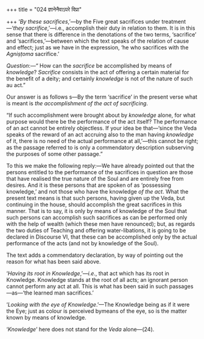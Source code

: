 +++
title = "024 ज्ञानेनैवाऽपरे विप्रा"

+++
‘*By these sacrifices*,’—by the Five great sacrifices under
treatment—‘*they sacrifice*,’—i.e., accomplish their duty in relation to
them. It is in this sense that there is difference in the denotations of
the two terms, ‘sacrifice’ and ‘sacrifices,’—between which the text
speaks of the relation of cause and effect; just as we have in the
expression, ‘he who sacrifices with the *Agniṣṭoma* sacrifice.’

*Question*:—“ How can the *sacrifice* be accomplished by means of
*knowledge*? *Sacrifice* consists in the act of offering a certain
material for the benefit of a deity; and certainly *knowledge* is not of
the nature of such au act.”

Our answer is as follows s—By the term ‘sacrifice’ in the present verse
what is meant is *the accomplishment of the act of sacrificing*.

“If such accomplishment were brought about by *knowledge* alone, for
what purpose would there be the performance of the act itself? The
performance of an act cannot be entirely objectless. If your idea be
that—‘since the Veda speaks of the reward of an act accruing also to the
man having *knowledge* of it, there is no need of the actual performance
at all,’—this cannot be right; as the passage referred to is only a
commendatory description subserving the purposes of some other passage.”

To this we make the following reply:—We have already pointed out that
the persons entitled to the performance of the sacrifices in question
are those that have realised the true nature of the Soul and are
entirely free from desires. And it is these persons that are spoken of
as ‘possessing knowledge,’ and not those who have the knowledge *of the
act*. What the present text means is that such persons, having given up
the Veda, but continuing in the house, should accomplish the great
sacrifices in this manner. That is to say, it is only by means of
knowledge of the Soul that such persons can accomplish such sacrifices
as can be performed only with the help of wealth (which these men have
renounced); but, as regards the two duties of Teaching and offering
water-libations, it is going to be declared in Discourse VI, that these
can be accomplished only by the actual performance of the acts (and not
by knowledge of the Soul).

The text adds a commendatory declaration, by way of pointing out the
reason for what has been said above.

‘*Having its root in Knowledge*,’—*i.e*., that act which has its root in
Knowledge. Knowledge stands at the root of all acts; an ignorant person
cannot perform any act at all. This is what has been said in such
passages—as—‘the learned man sacrifices.’

‘*Looking with the eye of Knowledge*.’—The Knowledge being as if it were
the Eye; just as colour is perceived bymeans of the eye, so is the
matter known by means of knowledge.

‘*Knowledge*’ here does not stand for the *Veda* alone—(24).


